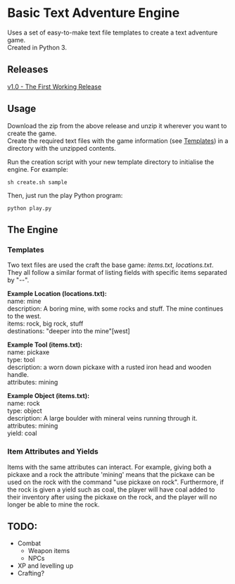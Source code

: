 # Basic Text Adventure Engine

Uses a set of easy-to-make text file templates to create a text adventure game.  
Created in Python 3.

## Releases

[v1.0 - The First Working Release](https://github.com/gardnerjack/TextAdventureEngine-Python/releases/tag/1.0)

## Usage

Download the zip from the above release and unzip it wherever you want to create the game.  
Create the required text files with the game information (see [Templates](#Templates)) in a directory with the unzipped contents.

Run the creation script with your new template directory to initialise the engine. For example:

```
sh create.sh sample
```

Then, just run the play Python program:

```
python play.py
```

## The Engine

### Templates

Two text files are used the craft the base game: *items.txt*, *locations.txt*.
They all follow a similar format of listing fields with specific items separated by "--".

**Example Location (locations.txt):**  
name: mine  
description: A boring mine, with some rocks and stuff. The mine continues to the west.  
items: rock, big rock, stuff  
destinations: "deeper into the mine"[west]

**Example Tool (items.txt):**  
name: pickaxe  
type: tool  
description: a worn down pickaxe with a rusted iron head and wooden handle.  
attributes: mining

**Example Object (items.txt):**  
name: rock  
type: object  
description: A large boulder with mineral veins running through it.  
attributes: mining  
yield: coal

### Item Attributes and Yields

Items with the same attributes can interact. For example, giving both a pickaxe and a rock the attribute 'mining' means that the pickaxe can be used on the rock with the command "use pickaxe on rock". Furthermore, if the rock is given a yield such as coal, the player will have coal added to their inventory after using the pickaxe on the rock, and the player will no longer be able to mine the rock.

## TODO:

- Combat
  - Weapon items
  - NPCs
- XP and levelling up
- Crafting?

